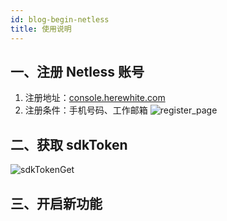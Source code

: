 ```yaml
---
id: blog-begin-netless
title: 使用说明
---
```


## 一、注册 Netless 账号

   1. 注册地址：[console.herewhite.com](https://console.herewhite.com/zh-CN/register/)
   2. 注册条件：手机号码、工作邮箱
   ![register_page](/img/register_page.jpg)
       
## 二、获取 sdkToken

   ![sdkTokenGet](/img/sdkTokenGet.jpg)

## 三、开启新功能

